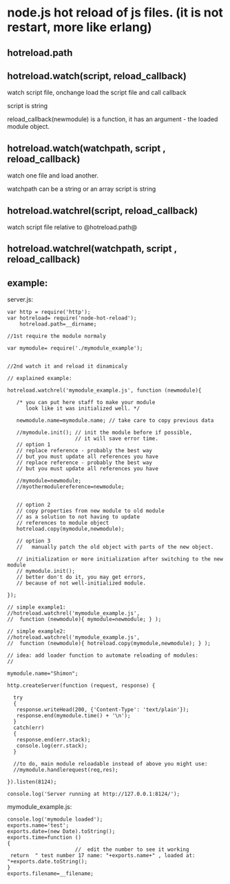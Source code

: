 # node.js hot reload of js files. (it is not restart, more like erlang) 


## hotreload.path

## hotreload.watch(script, reload_callback)
watch script file,  onchange load the script file and call callback

script is string

reload_callback(newmodule) is a function,
it has an argument - the loaded module object.

## hotreload.watch(watchpath, script , reload_callback)
watch one file and load another.

watchpath can be a string or an array
script is string 

## hotreload.watchrel(script, reload_callback)
watch script file relative to @hotreload.path@

## hotreload.watchrel(watchpath, script , reload_callback)


## example:
server.js:

    var http = require('http');
    var hotreload= require('node-hot-reload');
        hotreload.path=__dirname;
    
    //1st require the module normaly
    
    var mymodule= require('./mymodule_example'); 
    
    
    //2nd watch it and reload it dinamicaly
    
    // explained example:

    hotreload.watchrel('mymodule_example.js', function (newmodule){

       /* you can put here staff to make your module
          look like it was initialized well. */

       newmodule.name=mymodule.name; // take care to copy previous data

       //mymodule.init(); // init the module before if possible,
                          // it will save error time.
       // option 1
       // replace reference - probably the best way
       // but you must update all references you have 
       // replace reference - probably the best way
       // but you must update all references you have 

       //mymodule=newmodule;
       //myothermodulereference=newmodule;


       // option 2
       // copy properties from new module to old module
       // as a solution to not having to update
       // references to module object
       hotreload.copy(mymodule,newmodule);

       // option 3
       //   manually patch the old object with parts of the new object.

       // initialization or more initialization after switching to the new module
       // mymodule.init();
       // better don't do it, you may get errors,
       // because of not well-initialized module.

    });
    
    // simple example1:
    //hotreload.watchrel('mymodule_example.js',
    //  function (newmodule){ mymodule=newmodule; } );
      
    // simple example2:
    //hotreload.watchrel('mymodule_example.js',
    //  function (newmodule){ hotreload.copy(mymodule,newmodule); } );
    
    // idea: add loader function to automate reloading of modules:
    //  
    
    mymodule.name="Shimon";
    
    http.createServer(function (request, response) {
    
      try
      {
       response.writeHead(200, {'Content-Type': 'text/plain'});
       response.end(mymodule.time() + '\n');
      }
      catch(err)
      {
       response.end(err.stack);
       console.log(err.stack);
      }
    
      //to do, main module reloadable instead of above you might use: 
      //mymodule.handlerequest(req,res); 
       
    }).listen(8124);
    
    console.log('Server running at http://127.0.0.1:8124/');


mymodule_example.js:

    console.log('mymodule loaded');
    exports.name='test';
    exports.date=(new Date).toString();
    exports.time=function ()
    {
                          //  edit the number to see it working
     return  " test number 17 name: "+exports.name+" , loaded at: "+exports.date.toString();
    }
    exports.filename=__filename;

